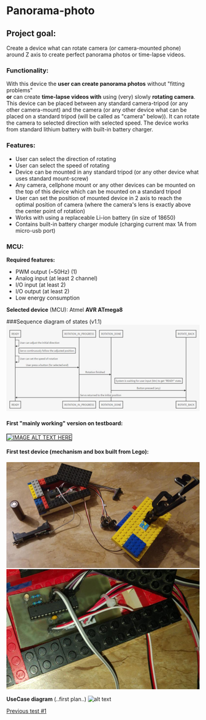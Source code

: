 # Panorama-photo


## Project goal:
Create a device what can rotate camera (or camera-mounted phone) around Z axis to create perfect panorama photos or time-lapse videos.


### Functionality:
With this device the **user can create panorama photos** without "fitting problems"  
**or** can create **time-lapse videos with** using (very) slowly **rotating camera**.  
This device can be placed between any standard camera-tripod (or any other camera-mount) and the camera (or any other device what can be placed on a standard tripod (will be called as "camera" below)).
It can rotate the camera to selected direction with selected speed.
The device works from standard lithium battery with built-in battery charger.

### Features:
 - User can select the direction of rotating
 - User can select the speed of rotating
 - Device can be mounted in any standard tripod (or any other device what uses standard mount-screw)
 - Any camera, cellphone mount or any other devices can be mounted on the top of this device which can be mounted on a standard tripod
 - User can set the position of mounted device in 2 axis to reach the optimal position of camera (where the camera's lens is exactly above the center point of rotation)
 - Works with using a replaceable Li-ion battery (in size of 18650)
 - Contains built-in battery charger module (charging current max 1A from micro-usb port)

### MCU: 
**Required features:**
 - PWM output (~50Hz) (1)
 - Analog input (at least 2 channel)
 - I/O input (at least 2)
 - I/O output (at least 2)
 - Low energy consumption
 
**Selected device** (MCU): Atmel **AVR ATmega8**


###Sequence diagram of states (v1.1)
![alt text](https://github.com/bbkbarbar/ATmega8-panorama-photo/blob/master/Docs/sequence_v1_1_.png "Basic sequence diagram")


#### First "mainly working" version on testboard:

<a href="http://www.youtube.com/watch?i8isvKmdPvMfeature=player_embedded&v=33iNxKAsr9w
" target="_blank"><img src="http://img.youtube.com/vi/33iNxKAsr9w/2.jpg"
alt="IMAGE ALT TEXT HERE" width="240" height="180" border="1" /></a>

#### First test device (mechanism and box built from Lego):
![alt text](https://raw.githubusercontent.com/bbkbarbar/ATmega8-panorama-photo/master/Docs/Test_on_lego_v1_1.jpg " ")
![alt text](https://raw.githubusercontent.com/bbkbarbar/ATmega8-panorama-photo/master/Docs/Test_on_lego_v1_2.jpg " ")

**UseCase diagram**
(..first plan..)
![alt text](https://github.com/bbkbarbar/ATmega8-panorama-photo/blob/master/Docs/useCase_plan_1.png "UseCase diagram")

[Previous test #1](https://youtu.be/i8isvKmdPvM)
